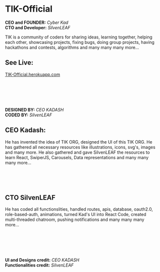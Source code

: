 # TIK-Official

**CEO and FOUNDER:**  *Cyber Kad*  
**CTO and Developer:** *SilvenLEAF*

TIK is a community of coders for sharing ideas, learning together, helping each other, showcasing projects, fixing bugs, doing group projects, having hackathons and contests, algorithms and many many many more...


## **See Live:**
[TIK-Official.herokuapp.com](http://tikofficial.herokuapp.com)    


<br/><br/><br/><br/><br/>
**DESIGNED BY:** *CEO KADASH*  
**CODED BY:** *SilvenLEAF*



## CEO Kadash:
He has invented the idea of TIK ORG, designed the UI of this TIK ORG. He has gathered all necessary resources like illustrations, icons, svg's, images and many more. He also gathered and gave SilvenLEAF the resources to learn React, SwiperJS, Carousels, Data representations and many many many more... 

<br/><br/><br/>
## CTO SilvenLEAF
He has coded all functionslities, handled routes, apis, database, oauth2.0, role-based-auth, animations, turned Kad's UI into React Code, created multi-threaded chatroom, pushing notifications and many many many more... 



<br/><br/><br/><br/><br/>
**UI  and Designs credit:** *CEO KADASH*  
**Functionalities credit:** *SilvenLEAF*
